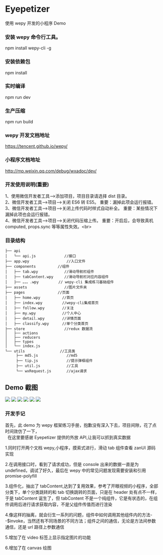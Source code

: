 # Eyepetizer

使用 wepy 开发的小程序 Demo

### 安装 wepy 命令行工具。

npm install wepy-cli -g

### 安装依赖包

npm install

### 实时编译

npm run dev

### 生产压缩

npm run build

### wepy 开发文档地址

https://tencent.github.io/wepy/

### 小程序文档地址

http://mp.weixin.qq.com/debug/wxadoc/dev/

### 开发使用说明(重要)

1、使用微信开发者工具-->添加项目，项目目录请选择 dist 目录。<br>
2、微信开发者工具-->项目-->关闭 ES6 转 ES5。 重要：漏掉此项会运行报错。<br>
3、微信开发者工具-->项目-->关闭上传代码时样式自动补全。 重要：某些情况下漏掉此项也会运行报错。<br>
4、微信开发者工具-->项目-->关闭代码压缩上传。 重要：开启后，会导致真机 computed, props.sync 等等属性失效。\<br>

### 目录结构

```
├── api
│   └── api.js             //接口
├── app.wpy                 //入口文件
├── components          //组件
│   ├── tab.wpy            //滑动导航栏组件
│   ├── tabContent.wpy     //滑动导航栏对应内容组件
│   ├── 。。。.wpy         // wepy-cli 集成练习基础组件
├── assets                 //图片文件夹
├── pages               //页面
│   ├── home.wpy          //首页
│   ├── index.wpy         //wepy-cli集成首页
│   ├── follow.wpy        //关注
│   ├── my.wpy            //个人中心
│   ├── detail.wpy        //详情页面
│   ├── classify.wpy      //单个分类首页
├── store                  //redux 数据流
│   ├── actions
│   ├── reducers
│   ├── types
│   └── index.js
└── utils                //工具类
     ├── md5.js             //md5
     ├── tip.js             //提示弹框组件
     ├── util.js            //工具
     └── wxRequest.js       //ajax请求
```

## Demo 截图

![](https://github.com/yangdongMC/Eyepetizer/blob/master/src/assets/wechat12.png)
![](https://github.com/yangdongMC/Eyepetizer/blob/master/src/assets/wechat14.png)
![](https://github.com/yangdongMC/Eyepetizer/blob/master/src/assets/wechat13.png)
![](https://github.com/yangdongMC/Eyepetizer/blob/master/src/assets/wechat11.png)
![](https://github.com/yangdongMC/Eyepetizer/blob/master/src/assets/wechat15.png)
![](https://github.com/yangdongMC/Eyepetizer/blob/master/src/assets/charts.png)

### 开发手记

首先，此 demo 为 wepy 框架练习手册，抱歉没有深入下去，项目间隙，花了点时间效仿了一下，<br>
  在这里要感谢 Eyepetizer 提供的外放 API,让我可以抓到真实数据<br>

1.同时打开两个文档 wepy,小程序，摸索式进行，滑动 tab 组件查看 zanUI 源码实现<br>

2.在调用接口时，看到了请求成功，但是 console 出来的数据一直是为 undefined，调试了好久，最后在 wepy 中的常见问题发现需要安装和引用 promise-polyfill<br>

3.组件化，抽出了 tabContent,达到了复用效果，参考了开眼视频的小程序，全部分类下，单个分类跳转的和 tab 切换跳转的页面，只是在 header 处有点不一样，于是 tabContent 诞生了，但 tabContent 不是一个纯组件，它是有状态的，在组件调用后进行请求获取内容，不是父组件传值而进行渲染<br>

4.像这样的抽离，就会衍生一系列的问题，组件中如何调用其他组件内的方法--$invoke，当然还有不同场景的不同方法；组件之间的通信，无论是方法间参数通信，还是 url 路径上参数通信<br>

5.增加了在 video 标签上显示指定图片的功能<br>

6.增加了在 canvas 绘图<br>
